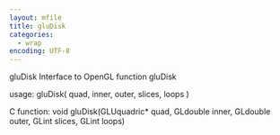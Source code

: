 ```yaml
---
layout: mfile
title: gluDisk
categories:
  - wrap
encoding: UTF-8
---
```


gluDisk  Interface to OpenGL function gluDisk

usage:  gluDisk( quad, inner, outer, slices, loops )

C function:  void gluDisk(GLUquadric\* quad, GLdouble inner, GLdouble outer, GLint slices, GLint loops)